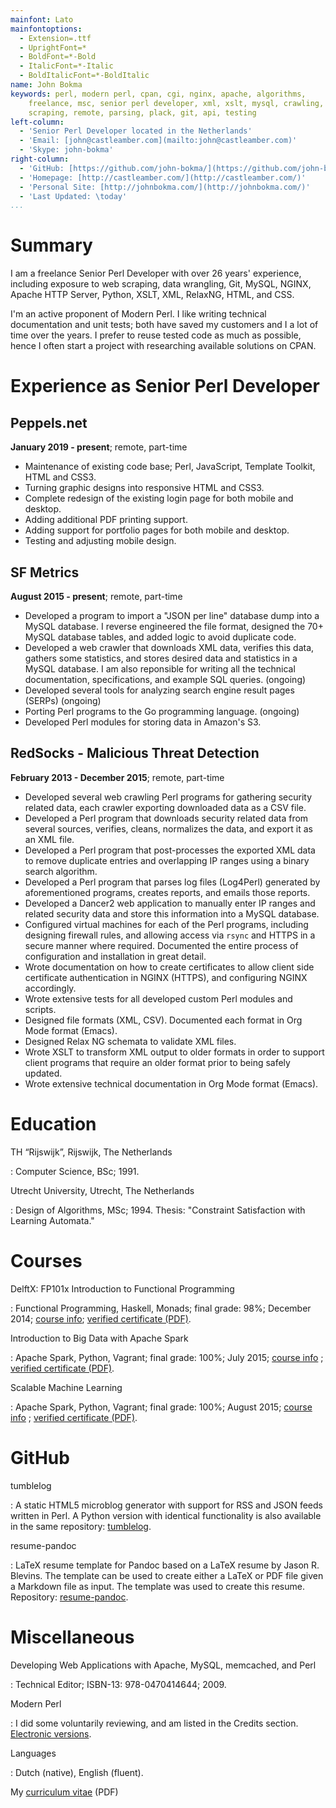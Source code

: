 ```yaml
---
mainfont: Lato
mainfontoptions:
  - Extension=.ttf
  - UprightFont=*
  - BoldFont=*-Bold
  - ItalicFont=*-Italic
  - BoldItalicFont=*-BoldItalic
name: John Bokma
keywords: perl, modern perl, cpan, cgi, nginx, apache, algorithms,
    freelance, msc, senior perl developer, xml, xslt, mysql, crawling,
	scraping, remote, parsing, plack, git, api, testing
left-column:
  - 'Senior Perl Developer located in the Netherlands'
  - 'Email: [john@castleamber.com](mailto:john@castleamber.com)'
  - 'Skype: john-bokma'
right-column:
  - 'GitHub: [https://github.com/john-bokma/](https://github.com/john-bokma/)'
  - 'Homepage: [http://castleamber.com/](http://castleamber.com/)'
  - 'Personal Site: [http://johnbokma.com/](http://johnbokma.com/)'
  - 'Last Updated: \today'
...
```


# Summary

I am a freelance Senior Perl Developer with over 26 years' experience,
including exposure to web scraping, data wrangling, Git, MySQL,
NGINX, Apache HTTP Server, Python, XSLT, XML, RelaxNG, HTML, and CSS.

I'm an active proponent of Modern Perl. I like writing technical
documentation and unit tests; both have saved my customers and I a
lot of time over the years. I prefer to reuse tested code as much as
possible, hence I often start a project with researching available
solutions on CPAN.

# Experience as Senior Perl Developer

## Peppels.net

**January 2019 - present**; remote, part-time

 - Maintenance of existing code base; Perl, JavaScript, Template
   Toolkit, HTML and CSS3.
 - Turning graphic designs into responsive HTML and CSS3.
 - Complete redesign of the existing login page for both mobile and desktop.
 - Adding additional PDF printing support.
 - Adding support for portfolio pages for both mobile and desktop.
 - Testing and adjusting mobile design.

## SF Metrics

**August 2015 - present**; remote, part-time

 - Developed a program to import a "JSON per line" database dump into
   a MySQL database. I reverse engineered the file format, designed
   the 70+ MySQL database tables, and added logic to avoid duplicate
   code.
 - Developed a web crawler that downloads XML data, verifies this
   data, gathers some statistics, and stores desired data and
   statistics in a MySQL database. I am also reponsible for writing
   all the technical documentation, specifications, and example SQL
   queries. (ongoing)
 - Developed several tools for analyzing search engine result pages
   (SERPs) (ongoing)
 - Porting Perl programs to the Go programming language. (ongoing)
 - Developed Perl modules for storing data in Amazon's S3.

## RedSocks - Malicious Threat Detection

**February 2013 - December 2015**; remote, part-time

 - Developed several web crawling Perl programs for gathering security
   related data, each crawler exporting downloaded data as a CSV file.
 - Developed a Perl program that downloads security related data
   from several sources, verifies, cleans, normalizes the data, and
   export it as an XML file.
 - Developed a Perl program that post-processes the exported XML data
   to remove duplicate entries and overlapping IP ranges using a
   binary search algorithm.
 - Developed a Perl program that parses log files (Log4Perl) generated
   by aforementioned programs, creates reports, and emails those
   reports.
 - Developed a Dancer2 web application to manually enter IP ranges and
   related security data and store this information into a MySQL
   database.
 - Configured virtual machines for each of the Perl programs,
   including designing firewall rules, and allowing access via `rsync`
   and HTTPS in a secure manner where required. Documented the entire
   process of configuration and installation in great detail.
 - Wrote documentation on how to create certificates to allow client
   side certificate authentication in NGINX (HTTPS), and configuring
   NGINX accordingly.
 - Wrote extensive tests for all developed custom Perl modules and
   scripts.
 - Designed file formats (XML, CSV). Documented each format in Org
   Mode format (Emacs).
 - Designed Relax NG schemata to validate XML files.
 - Wrote XSLT to transform XML output to older formats in order to
   support client programs that require an older format prior to being
   safely updated.
 - Wrote extensive technical documentation in Org Mode format (Emacs).

# Education

TH “Rijswijk”, Rijswijk, The Netherlands

:   Computer Science, BSc; 1991.

Utrecht University, Utrecht, The Netherlands

:   Design of Algorithms, MSc; 1994. Thesis: "Constraint
    Satisfaction with Learning Automata."

# Courses

DelftX: FP101x Introduction to Functional Programming

: Functional Programming, Haskell, Monads; final grade: 98%; December 2014;
  [course info](https://courses.edx.org/courses/DelftX/FP101x/3T2014/info);
  [verified certificate (PDF)](https://s3.amazonaws.com/verify.edx.org/downloads/6d4d4270a06545ecbdc12f4a9c5cafa4/Certificate.pdf).

Introduction to Big Data with Apache Spark

: Apache Spark, Python, Vagrant; final grade: 100%; July 2015;
  [course info](https://courses.edx.org/courses/BerkeleyX/CS100.1x/1T2015/info)
  ;
  [verified certificate (PDF)](https://s3.amazonaws.com/verify.edx.org/downloads/f94790bd236c48ca9e943fa50c5d8c48/Certificate.pdf).

Scalable Machine Learning

: Apache Spark, Python, Vagrant; final grade: 100%; August 2015;
  [course info](https://courses.edx.org/courses/BerkeleyX/CS190.1x/1T2015/info)
  ;
  [verified certificate (PDF)](https://s3.amazonaws.com/verify.edx.org/downloads/90d3c61ff8bb49d080c914dbfa1aa1e7/Certificate.pdf).

# GitHub

tumblelog

 : A static HTML5 microblog generator with support for RSS and JSON
   feeds written in Perl. A Python version with identical
   functionality is also available in the same repository:
   [tumblelog](https://github.com/john-bokma/tumblelog).

resume-pandoc

 : LaTeX resume template for Pandoc based on a LaTeX resume by Jason
   R. Blevins. The template can be used to create either a LaTeX or
   PDF file given a Markdown file as input. The template was used to
   create this resume. Repository:
   [resume-pandoc](https://github.com/john-bokma/resume-pandoc).

# Miscellaneous

Developing Web Applications with Apache, MySQL, memcached, and Perl

: Technical Editor; ISBN-13: 978-0470414644; 2009.

Modern Perl

: I did some voluntarily reviewing, and am listed in the Credits
  section. [Electronic versions](http://onyxneon.com/books/modern_perl/).

Languages

: Dutch (native), English (fluent).

My [curriculum vitae](http://castleamber.com/documents/perl-programmer-john-bokma-cv.pdf) (PDF)
